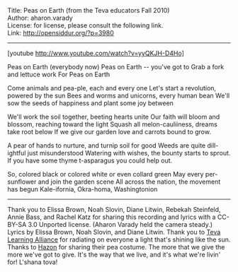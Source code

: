 <html>
<head></head>
<body>
Title: Peas on Earth (from the Teva educators Fall 2010)<br />
Author: aharon.varady<br />
License: for license, please consult the following link.<br />
Link: <a href="http://opensiddur.org/?p=3980">http://opensiddur.org/?p=3980</a>
<p />
<hr />

[youtube http://www.youtube.com/watch?v=yyQKJH-D4Ho]

<div class="english">
Peas on Earth (everybody now)
Peas on Earth -- you've got to
Grab a fork and lettuce work
For Peas on Earth

Come animals and pea-ple, each and every one
Let's start a revolution, powered by the sun
Bees and worms and unicorns, every human bean
We'll sow the seeds of happiness and plant some joy between

We'll work the soil together, beeting hearts unite
Our faith will bloom and blossom, reaching toward the light
Squash all melon-cauliiness, dreams take root below
If we give our garden love and carrots bound to grow.

A pear of hands to nurture, and turnip soil for good
Weeds are quite dill-ightful just misunderstood
Watering with wishes, the bounty starts to sprout.
If you have some thyme t-asparagus you could help out.

So, colored black or colored white or even collard green
May every per-sunflower and join the garden scene
All across the nation, the movement has begun
Kale-ifornia, Okra-homa, Washingtonion
</div>

<hr />

Thank you to Elissa Brown, Noah Slovin, Diane Litwin, Rebekah Steinfeld, Annie Bass, and Rachel Katz for sharing this recording and lyrics with a CC-BY-SA 3.0 Unported license. (Aharon Varady held the camera steady.) Lyrics by Elissa Brown, Noah Slovin, and Diane Litwin. Thank you to <a href="http://www.tevalearningalliance.org/">Teva Learning Alliance</a> for radiating on everyone a light that's shining like the sun. Thanks to <a href="http://www.hazon.org/">Hazon</a> for sharing their pea costume. The more that we give the more we've got to give. It's the way that we live, and it's what we're livin' for! L'shana tova!
</body>
</html>